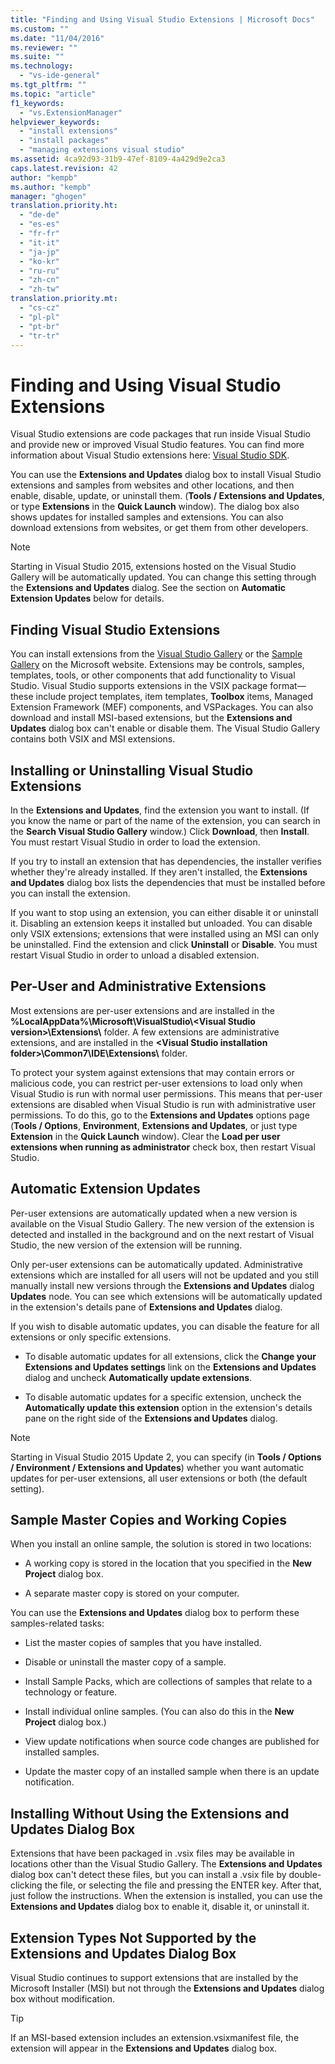 ```yaml
---
title: "Finding and Using Visual Studio Extensions | Microsoft Docs"
ms.custom: ""
ms.date: "11/04/2016"
ms.reviewer: ""
ms.suite: ""
ms.technology: 
  - "vs-ide-general"
ms.tgt_pltfrm: ""
ms.topic: "article"
f1_keywords: 
  - "vs.ExtensionManager"
helpviewer_keywords: 
  - "install extensions"
  - "install packages"
  - "managing extensions visual studio"
ms.assetid: 4ca92d93-31b9-47ef-8109-4a429d9e2ca3
caps.latest.revision: 42
author: "kempb"
ms.author: "kempb"
manager: "ghogen"
translation.priority.ht: 
  - "de-de"
  - "es-es"
  - "fr-fr"
  - "it-it"
  - "ja-jp"
  - "ko-kr"
  - "ru-ru"
  - "zh-cn"
  - "zh-tw"
translation.priority.mt: 
  - "cs-cz"
  - "pl-pl"
  - "pt-br"
  - "tr-tr"
---
```

# Finding and Using Visual Studio Extensions
Visual Studio extensions are code packages that run inside Visual Studio and provide new or improved Visual Studio features. You can find more information about Visual Studio extensions here: [Visual Studio SDK](../extensibility/visual-studio-sdk.md).  
  
 You can use the **Extensions and Updates** dialog box to install Visual Studio extensions and samples from websites and other locations, and then enable, disable, update, or uninstall them. (**Tools / Extensions and Updates**, or type **Extensions** in the **Quick Launch** window). The dialog box also shows updates for installed samples and extensions. You can also download extensions from websites, or get them from other developers.  
  
> [!NOTE]
>  Starting in Visual Studio 2015, extensions hosted on the Visual Studio Gallery will be automatically updated.  You can change this setting through the **Extensions and Updates** dialog.  See the section on **Automatic Extension Updates** below for details.  
  
## Finding Visual Studio Extensions  
 You can install extensions from the [Visual Studio Gallery](http://go.microsoft.com/fwlink/?LinkID=178891) or the [Sample Gallery](http://go.microsoft.com/fwlink/?LinkId=245175) on the Microsoft website. Extensions may be controls, samples, templates, tools, or other components that add functionality to Visual Studio. Visual Studio supports extensions in the VSIX package format—these include project templates, item templates, **Toolbox** items, Managed Extension Framework (MEF) components, and VSPackages. You can also download and install MSI-based extensions, but the **Extensions and Updates** dialog box can't enable or disable them. The Visual Studio Gallery contains both VSIX and MSI extensions.  
  
## Installing or Uninstalling Visual Studio Extensions  
 In the **Extensions and Updates**, find the extension you want to install. (If you know the name or part of the name of the extension, you can search in the **Search Visual Studio Gallery** window.) Click **Download**, then **Install**. You must restart Visual Studio in order to load the extension.  
  
 If you try to install an extension that has dependencies, the installer verifies whether they're already installed. If they aren't installed, the **Extensions and Updates** dialog box lists the dependencies that must be installed before you can install the extension.  
  
 If you want to stop using an extension, you can either disable it or uninstall it. Disabling an extension keeps it installed but unloaded. You can disable only VSIX extensions; extensions that were installed using an MSI can only be uninstalled. Find the extension and click **Uninstall** or **Disable**. You must restart Visual Studio in order to unload a disabled extension.  
  
## Per-User and Administrative Extensions  
 Most extensions are per-user extensions and are installed in the **%LocalAppData%\Microsoft\VisualStudio\\<Visual Studio version\>\Extensions\\** folder. A few extensions are administrative extensions, and are installed in the **\<Visual Studio installation folder>\Common7\IDE\Extensions\\** folder.  
  
 To protect your system against extensions that may contain errors or malicious code, you can restrict per-user extensions to load only when Visual Studio is run with normal user permissions. This means that per-user extensions are disabled when Visual Studio is run with administrative user permissions. To do this, go to the **Extensions and Updates** options page (**Tools / Options**, **Environment**, **Extensions and Updates**, or just type **Extension** in the **Quick Launch** window). Clear the **Load per user extensions when running as administrator** check box, then restart Visual Studio.  
  
## Automatic Extension Updates  
 Per-user extensions are automatically updated when a new version is available on the Visual Studio Gallery.  The new version of the extension is detected and installed in the background and on the next restart of Visual Studio, the new version of the extension will be running.  
  
 Only per-user extensions can be automatically updated.  Administrative extensions which are installed for all users will not be updated and you still manually install new versions through the **Extensions and Updates** dialog **Updates** node. You can see which extensions will be automatically updated in the extension's details pane of **Extensions and Updates** dialog.  
  
 If you wish to disable automatic updates, you can disable the feature for all extensions or only specific extensions.  
  
-   To disable automatic updates for all extensions, click the **Change your Extensions and Updates settings** link on the **Extensions and Updates** dialog and uncheck **Automatically update extensions**.  
  
-   To disable automatic updates for a specific extension, uncheck the **Automatically update this extension** option in the extension's details pane on the right side of the **Extensions and Updates** dialog.  
  
> [!NOTE]
>  Starting in Visual Studio 2015 Update 2, you can specify (in **Tools / Options / Environment / Extensions and Updates**) whether you want automatic updates for per-user extensions,  all user extensions or both (the default setting).  
  
## Sample Master Copies and Working Copies  
 When you install an online sample, the solution is stored in two locations:  
  
-   A working copy is stored in the location that you specified in the **New Project** dialog box.  
  
-   A separate master copy is stored on your computer.  
  
 You can use the **Extensions and Updates** dialog box to perform these samples-related tasks:  
  
-   List the master copies of samples that you have installed.  
  
-   Disable or uninstall the master copy of a sample.  
  
-   Install Sample Packs, which are collections of samples that relate to a technology or feature.  
  
-   Install individual online samples. (You can also do this in the **New Project** dialog box.)  
  
-   View update notifications when source code changes are published for installed samples.  
  
-   Update the master copy of an installed sample when there is an update notification.  
  
## Installing Without Using the Extensions and Updates Dialog Box  
 Extensions that have been packaged in .vsix files may be available in locations other than the Visual Studio Gallery. The **Extensions and Updates** dialog box can't detect these files, but you can install a .vsix file by double-clicking the file, or selecting the file and pressing the ENTER key. After that, just follow the instructions. When the extension is installed, you can use the **Extensions and Updates** dialog box to enable it, disable it, or uninstall it.  
  
## Extension Types Not Supported by the Extensions and Updates Dialog Box  
 Visual Studio continues to support extensions that are installed by the Microsoft Installer (MSI) but not through the **Extensions and Updates** dialog box without modification.  
  
> [!TIP]
>  If an MSI-based extension includes an extension.vsixmanifest file, the extension will appear in the **Extensions and Updates** dialog box.